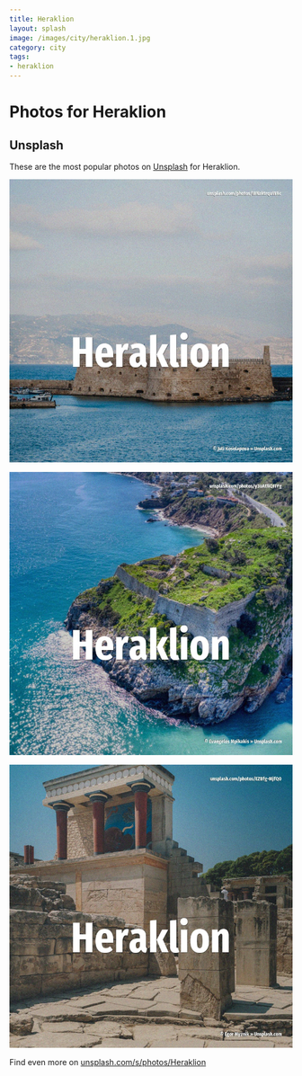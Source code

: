 ```yaml
---
title: Heraklion
layout: splash
image: /images/city/heraklion.1.jpg
category: city
tags:
- heraklion
---
```

# Photos for Heraklion

## Unsplash

These are the most popular photos on [Unsplash](https://unsplash.com) for Heraklion.

![Heraklion](/images/city/heraklion.1.jpg)

![Heraklion](/images/city/heraklion.2.jpg)

![Heraklion](/images/city/heraklion.3.jpg)

Find even more on [unsplash.com/s/photos/Heraklion](https://unsplash.com/s/photos/Heraklion)
